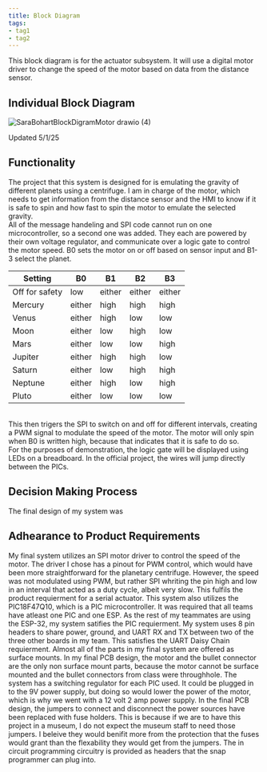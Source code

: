 ```yaml
---
title: Block Diagram
tags:
- tag1
- tag2
---
```

This block diagram is for the actuator subsystem. It will use a digital motor driver to change the speed of the motor based on data from the distance sensor.
## Individual Block Diagram
![SaraBohartBlockDigramMotor drawio (4)](https://github.com/user-attachments/assets/2c7853fb-b3d5-4b63-83ab-6c8d1916eebb)

Updated 5/1/25
## Functionality
The project that this system is designed for is emulating the gravity of different planets using a centrifuge. I am in charge of the motor, which needs to get information from the distance sensor and the HMI to know if it is safe to spin and how fast to spin the motor to emulate the selected gravity. <br>
All of the message handeling and SPI code cannot run on one microcontroller, so a second one was added. They each are powered by their own voltage regulator, and communicate over a logic gate to control the motor speed. B0 sets the motor on or off based on sensor input and B1-3 select the planet. <br>

|Setting|B0|B1|B2|B3|
|-------|---|---|---|---|
|Off for safety|low|either|either|either|
|Mercury|either|high|high|high|
|Venus|either|high|low|low|
|Moon|either|low|high|low|
|Mars|either|low|low|high|
|Jupiter|either|high|high|low|
|Saturn|either|low|high|high|
|Neptune|either|high|low|high|
|Pluto|either|low|low|low|

<br>
This then trigers the SPI to switch on and off for different intervals, creating a PWM signal to modulate the speed of the motor. The motor will only spin when B0 is written high, because that indicates that it is safe to do so. <br>
For the purposes of demonstration, the logic gate will be displayed using LEDs on a breadboard. In the official project, the wires will jump directly between the PICs.

## Decision Making Process
The final design of my system was 

## Adhearance to Product Requirements
My final system utilizes an SPI motor driver to control the speed of the motor. The driver I chose has a pinout for PWM control, which would have been more straightforward for the planetary centrifuge. However, the speed was not modulated using PWM, but rather SPI whriting the pin high and low in an interval that acted as a duty cycle, albeit very slow. This fulfils the product requierment for a serial actuator.
This system also utilizes the PIC18F47Q10, which is a PIC microcontroller. It was required that all teams have atleast one PIC and one ESP. As the rest of my teammates are using the ESP-32, my system satifies the PIC requierment. 
My system uses 8 pin headers to share power, ground, and UART RX and TX between two of the three other boards in my team. This satisfies the UART Daisy Chain requierment. 
Almost all of the parts in my final system are offered as surface mounts. In my final PCB design, the motor and the bullet connector are the only non surface mount parts, because the motor cannot be surface mounted and the bullet connectors from class were throughhole. 
The system has a switching regulator for each PIC used. It could be plugged in to the 9V power supply, but doing so would lower the power of the motor, which is why we went with a 12 volt 2 amp power supply. In the final PCB design, the jumpers to connect and disconnect the power sources have been replaced with fuse holders. This is because if we are to have this project in a museum, I do not expect the museum staff to need those jumpers. I beleive they would benifit more from the protection that the fuses would grant than the flexability they would get from the jumpers. 
The in circuit programming circuitry is provided as headers that the snap programmer can plug into.
